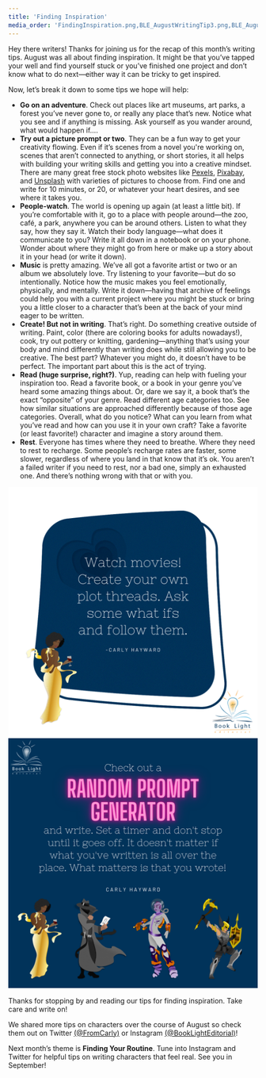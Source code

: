 ```yaml
---
title: 'Finding Inspiration'
media_order: 'FindingInspiration.png,BLE_AugustWritingTip3.png,BLE_AugustWritingTip4.png'
---
```


Hey there writers! Thanks for joining us for the recap of this month’s writing tips. August was all about finding inspiration. It might be that you’ve tapped your well and find yourself stuck or you’ve finished one project and don’t know what to do next—either way it can be tricky to get inspired.

Now, let’s break it down to some tips we hope will help:
* **Go on an adventure**. Check out places like art museums, art parks, a forest you’ve never gone to, or really any place that’s new. Notice what you see and if anything is missing. Ask yourself as you wander around, what would happen if….
* **Try out a picture prompt or two**. They can be a fun way to get your creativity flowing. Even if it’s scenes from a novel you're working on, scenes that aren’t connected to anything, or short stories, it all helps with building your writing skills and getting you into a creative mindset. There are many great free stock photo websites like [Pexels](https://www.pexels.com?target=_blank), [Pixabay](https://pixabay.com?target=_blank), and [Unsplash](https://unsplash.com?target=_blank) with varieties of pictures to choose from. Find one and write for 10 minutes, or 20, or whatever your heart desires, and see where it takes you.
* **People-watch**. The world is opening up again (at least a little bit). If you’re comfortable with it, go to a place with people around—the zoo, café, a park, anywhere you can be around others. Listen to what they say, how they say it. Watch their body language—what does it communicate to you? Write it all down in a notebook or on your phone. Wonder about where they might go from here or make up a story about it in your head (or write it down).    
* **Music** is pretty amazing. We’ve all got a favorite artist or two or an album we absolutely love. Try listening to your favorite—but do so intentionally. Notice how the music makes you feel emotionally, physically, and mentally. Write it down—having that archive of feelings could help you with a current project where you might be stuck or bring you a little closer to a character that’s been at the back of your mind eager to be written. 
* **Create! But not in writing**. That’s right. Do something creative outside of writing. Paint, color (there are coloring books for adults nowadays!), cook, try out pottery or knitting, gardening—anything that’s using your body and mind differently than writing does while still allowing you to be creative. The best part? Whatever you might do, it doesn’t have to be perfect. The important part about this is the act of trying.
* **Read (huge surprise, right?)**. Yup, reading can help with fueling your inspiration too. Read a favorite book, or a book in your genre you’ve heard some amazing things about. Or, dare we say it, a book that’s the exact “opposite” of your genre. Read different age categories too. See how similar situations are approached differently because of those age categories. Overall, what do you notice? What can you learn from what you’ve read and how can you use it in your own craft? Take a favorite (or least favorite!) character and imagine a story around them.
* **Rest**. Everyone has times where they need to breathe. Where they need to rest to recharge. Some people’s recharge rates are faster, some slower, regardless of where you land in that know that it’s ok. You aren’t a failed writer if you need to rest, nor a bad one, simply an exhausted one. And there’s nothing wrong with that or with you. 

!['Watch movies! Create your own plot threads. Ask some what ifs and follow them."](BLE_AugustWritingTip3.png?cropResize=350,350)
![Check out a random prompt generator and write. Set a timer and don't stop until it goes off. It doesn't matter if what you've ritten is all over the place. What matters is that you wrote!](BLE_AugustWritingTip4.png?cropResize=350,350)

Thanks for stopping by and reading our tips for finding inspiration. Take care and write on!

We shared more tips on characters over the course of August so check them out on Twitter [(@FromCarly)](https://twitter.com/FromCarly?target=_blank)  or Instagram [(@BookLightEditorial)](https://www.instagram.com/booklighteditorial?target=_blank)! 

Next month’s theme is **Finding Your Routine**. Tune into Instagram and Twitter for helpful tips on writing characters that feel real. See you in September!